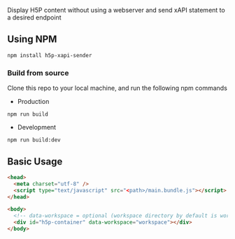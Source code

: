 Display H5P content without using a webserver and send xAPI statement to a desired endpoint


## Using NPM
```
npm install h5p-xapi-sender
```

### Build from source
Clone this repo to your local machine, and run the following npm commands
- Production
```
npm run build
```

- Development
```
npm run build:dev
```

## Basic Usage

```html
<head>
  <meta charset="utf-8" />
  <script type="text/javascript" src="<path>/main.bundle.js"></script>
</head>

<body>
  <!-- data-workspace = optional (workspace directory by default is workspace)  -->
  <div id="h5p-container" data-workspace="workspace"></div>
</body>
```